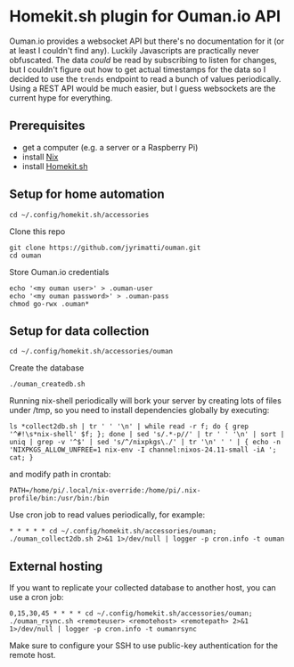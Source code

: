 # Homekit.sh plugin for Ouman.io API

Ouman.io provides a websocket API but there's no documentation for it (or at least I couldn't find any). Luckily Javascripts are practically never obfuscated. The data _could_ be read by subscribing to listen for changes, but I couldn't figure out how to get actual timestamps for the data so I decided to use the `trends` endpoint to read a bunch of values periodically. Using a REST API would be much easier, but I guess websockets are the current hype for everything.

Prerequisites
-------------
- get a computer (e.g. a server or a Raspberry Pi)
- install [Nix](https://nixos.org/download/)
- install [Homekit.sh](https://github.com/jyrimatti/homekit.sh)

Setup for home automation
-------------------------

```
cd ~/.config/homekit.sh/accessories
```

Clone this repo
```
git clone https://github.com/jyrimatti/ouman.git
cd ouman
```

Store Ouman.io credentials
```
echo '<my ouman user>' > .ouman-user
echo '<my ouman password>' > .ouman-pass
chmod go-rwx .ouman*
```

Setup for data collection
-------------------------

```
cd ~/.config/homekit.sh/accessories/ouman
```

Create the database
```
./ouman_createdb.sh
```

Running nix-shell periodically will bork your server by creating lots of files under /tmp, so you need to install dependencies globally by executing:
```
ls *collect2db.sh | tr ' ' '\n' | while read -r f; do { grep '^#!\s*nix-shell' $f; }; done | sed 's/.*-p//' | tr ' ' '\n' | sort | uniq | grep -v '^$' | sed 's/^/nixpkgs\./' | tr '\n' ' ' | { echo -n 'NIXPKGS_ALLOW_UNFREE=1 nix-env -I channel:nixos-24.11-small -iA '; cat; }
```

and modify path in crontab:
```
PATH=/home/pi/.local/nix-override:/home/pi/.nix-profile/bin:/usr/bin:/bin
```

Use cron job to read values periodically, for example:
```
* * * * * cd ~/.config/homekit.sh/accessories/ouman; ./ouman_collect2db.sh 2>&1 1>/dev/null | logger -p cron.info -t ouman
```

External hosting
----------------
If you want to replicate your collected database to another host, you can use a cron job:

```
0,15,30,45 * * * * cd ~/.config/homekit.sh/accessories/ouman; ./ouman_rsync.sh <remoteuser> <remotehost> <remotepath> 2>&1 1>/dev/null | logger -p cron.info -t oumanrsync
```

Make sure to configure your SSH to use public-key authentication for the remote host.
